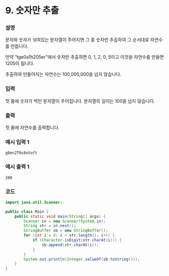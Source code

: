 # 9. 숫자만 추출

### 설명

문자와 숫자가 섞여있는 문자열이 주어지면 그 중 숫자만 추출하여 그 순서대로 자연수를 만듭니다.

만약 “tge0a1h205er”에서 숫자만 추출하면 0, 1, 2, 0, 5이고 이것을 자연수를 만들면 1205이 됩니다.

추출하여 만들어지는 자연수는 100,000,000을 넘지 않습니다.

### 입력

첫 줄에 숫자가 썩인 문자열이 주어집니다. 문자열의 길이는 100을 넘지 않습니다.

### 출력

첫 줄에 자연수를 출력합니다.

### 예시 입력 1
``` 
g0en2T0s8eSoft
```
### 예시 출력 1
```
208
```

### 코드
```java
import java.util.Scanner;

public class Main {
    public static void main(String[] args) {
        Scanner in = new Scanner(System.in);
        String str = in.next();
        StringBuffer sb = new StringBuffer();
        for (int i = 0; i < str.length(); i++) {
            if (Character.isDigit(str.charAt(i))) {
                sb.append(str.charAt(i));
            }
        }
        System.out.println(Integer.valueOf(sb.toString()));
    }
}
```